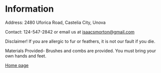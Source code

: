 # Information
Address: 2480 Uforica Road, Castelia City, Unova

Contact: 124-547-2842 or email us at [isaacsmorton@gmail.com](mailto:isaacsmorton@gmail.com)

Disclaimer!
If you are allergic to fur or feathers, it is not our fault if you die.

Materials Provided-
Brushes and combs are provided.  You must bring your own hands and feet.

[Home page](https://xink11.github.io/Go-Goat-Petting-Zoo)
